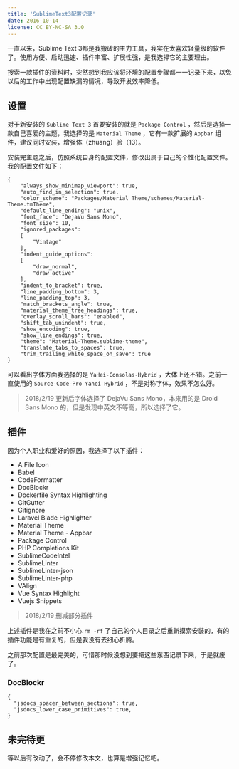 ```yaml
---
title: 'SublimeText3配置记录'
date: 2016-10-14
license: CC BY-NC-SA 3.0
---
```


一直以来，Sublime Text 3都是我搬砖的主力工具，我实在太喜欢轻量级的软件了。使用方便、启动迅速、插件丰富、扩展性强，是我选择它的主要理由。

搜索一款插件的资料时，突然想到我应该将环境的配置步骤都一一记录下来，以免以后的工作中出现配置缺漏的情况，导致开发效率降低。

## 设置

对于新安装的 `Sublime Text 3` 首要安装的就是 `Package Control` ，然后是选择一款自己喜爱的主题，我选择的是 `Material Theme` ，它有一款扩展的 `Appbar` 组件，建议同时安装，增强体（zhuang）验（13）。

安装完主题之后，仿照系统自身的配置文件，修改出属于自己的个性化配置文件。我的配置文件如下：

```
{
    "always_show_minimap_viewport": true,
    "auto_find_in_selection": true,
    "color_scheme": "Packages/Material Theme/schemes/Material-Theme.tmTheme",
    "default_line_ending": "unix",
    "font_face": "DejaVu Sans Mono",
    "font_size": 10,
    "ignored_packages":
    [
        "Vintage"
    ],
    "indent_guide_options":
    [
        "draw_normal",
        "draw_active"
    ],
    "indent_to_bracket": true,
    "line_padding_bottom": 3,
    "line_padding_top": 3,
    "match_brackets_angle": true,
    "material_theme_tree_headings": true,
    "overlay_scroll_bars": "enabled",
    "shift_tab_unindent": true,
    "show_encoding": true,
    "show_line_endings": true,
    "theme": "Material-Theme.sublime-theme",
    "translate_tabs_to_spaces": true,
    "trim_trailing_white_space_on_save": true
}
```

可以看出字体方面我选择的是 `YaHei-Consolas-Hybrid` ，大体上还不错。之前一直使用的 `Source-Code-Pro Yahei Hybrid` ，不是对称字体，效果不怎么好。

> 2018/2/19 更新后字体选择了 DejaVu Sans Mono，本来用的是 Droid Sans Mono 的，但是发现中英文不等高，所以选择了它。

## 插件

因为个人职业和爱好的原因，我选择了以下插件：

* A File Icon
* Babel
* CodeFormatter
* DocBlockr
* Dockerfile Syntax Highlighting
* GitGutter
* Gitignore
* Laravel Blade Highlighter
* Material Theme
* Material Theme - Appbar
* Package Control
* PHP Completions Kit
* SublimeCodeIntel
* SublimeLinter
* SublimeLinter-json
* SublimeLinter-php
* VAlign
* Vue Syntax Highlight
* Vuejs Snippets

> 2018/2/19 删减部分插件

上述插件是我在之前不小心 `rm -rf` 了自己的个人目录之后重新摸索安装的，有的插件功能是有重复的，但是我没有去细心折腾。

之前那次配置是最完美的，可惜那时候没想到要把这些东西记录下来，于是就废了。

### DocBlockr

```
{
  "jsdocs_spacer_between_sections": true,
  "jsdocs_lower_case_primitives": true,
}
```

## 未完待更

等以后有改动了，会不停修改本文，也算是增强记忆吧。
